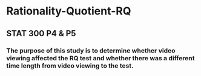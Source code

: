 # Rationality-Quotient-RQ


## STAT 300 P4 & P5

### The purpose of this study is to determine whether video viewing affected the RQ test and whether there was a different time length from video viewing to the test.
